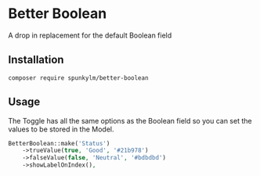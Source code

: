 # Better Boolean
A drop in replacement for the default Boolean field

## Installation

```
composer require spunkylm/better-boolean
```

## Usage
The Toggle has all the same options as the Boolean field so you can set the values to be stored in the Model.

```php
BetterBoolean::make('Status')
    ->trueValue(true, 'Good', '#21b978')
    ->falseValue(false, 'Neutral', '#bdbdbd')
    ->showLabelOnIndex(),
```